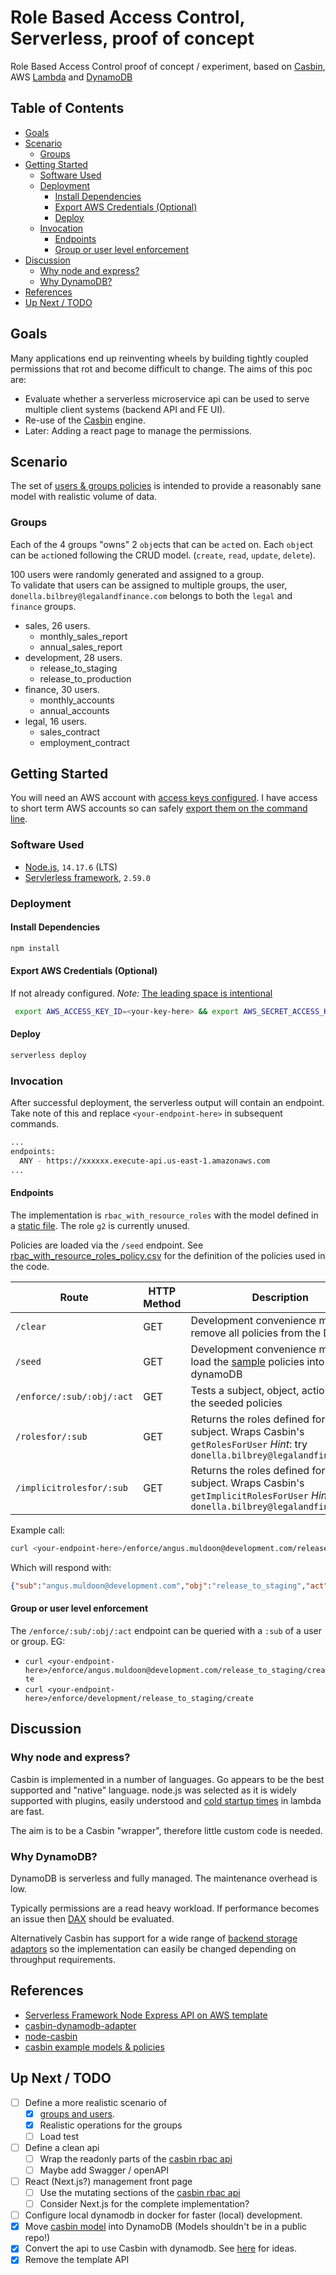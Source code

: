 # Role Based Access Control, Serverless, proof of concept <!-- omit in toc -->

Role Based Access Control proof of concept / experiment, based on [Casbin](https://casbin.org/), AWS [Lambda](https://aws.amazon.com/lambda/) and [DynamoDB](https://aws.amazon.com/dynamodb/)

## Table of Contents  <!-- omit in toc -->

- [Goals](#goals)
- [Scenario](#scenario)
  - [Groups](#groups)
- [Getting Started](#getting-started)
  - [Software Used](#software-used)
  - [Deployment](#deployment)
    - [Install Dependencies](#install-dependencies)
    - [Export AWS Credentials (Optional)](#export-aws-credentials-optional)
    - [Deploy](#deploy)
  - [Invocation](#invocation)
    - [Endpoints](#endpoints)
    - [Group or user level enforcement](#group-or-user-level-enforcement)
- [Discussion](#discussion)
  - [Why node and express?](#why-node-and-express)
  - [Why DynamoDB?](#why-dynamodb)
- [References](#references)
- [Up Next / TODO](#up-next--todo)

## Goals

Many applications end up reinventing wheels by building tightly coupled permissions that rot and become difficult to change. The aims of this poc are:

- Evaluate whether a serverless microservice api can be used to serve multiple client systems (backend API and FE UI).
- Re-use of the [Casbin](https://casbin.org/) engine.
- Later: Adding a react page to manage the permissions.

## Scenario

The set of [users & groups policies](casbin-config/rbac_resource_roles_policy.json) is intended to provide a reasonably sane model with realistic volume of data.

### Groups

Each of the 4 groups "owns" 2 `obj`ects that can be `act`ed on. Each `obj`ect can be `act`ioned following the CRUD model. (`create`, `read`, `update`, `delete`).

100 users were randomly generated and assigned to a group.  
To validate that users can be assigned to multiple groups, the user, `donella.bilbrey@legalandfinance.com` belongs to both the `legal` and `finance` groups.

- sales, 26 users.
  - monthly_sales_report
  - annual_sales_report
- development, 28 users.
  - release_to_staging
  - release_to_production
- finance, 30 users.
  - monthly_accounts
  - annual_accounts
- legal, 16 users.
  - sales_contract
  - employment_contract

## Getting Started

You will need an AWS account with [access keys configured](https://www.serverless.com/framework/docs/providers/aws/guide/credentials/). I have access to short term AWS accounts so can safely [export them on the command line](#export-aws-credentials-optional).

### Software Used

- [Node.js](https://nodejs.org/en/), `14.17.6` (LTS)
- [Servlerless framework](https://www.serverless.com/), `2.59.0`

### Deployment

#### Install Dependencies

```bash
npm install
```

#### Export AWS Credentials (Optional)

If not already configured. _Note:_ [The leading space is intentional](https://stackoverflow.com/questions/6475524/do-i-prevent-commands-from-showing-up-in-bash-history)

```bash
 export AWS_ACCESS_KEY_ID=<your-key-here> && export AWS_SECRET_ACCESS_KEY=<your-secret-key-here> && export AWS_DEFAULT_REGION=eu-west-2
```

#### Deploy

```bash
serverless deploy
```

### Invocation

After successful deployment, the serverless output will contain an endpoint. Take note of this and replace `<your-endpoint-here>` in subsequent commands.

```bash
...
endpoints:
  ANY - https://xxxxxx.execute-api.us-east-1.amazonaws.com
...
```

#### Endpoints

The implementation is `rbac_with_resource_roles` with the model defined in a [static file](casbin-config/rbac_with_resource_roles_model.conf). The role `g2` is currently unused.

Policies are loaded via the `/seed` endpoint. See [rbac_with_resource_roles_policy.csv](casbin-config/rbac_with_resource_roles_policy.csv) for the definition of the policies used in the code.

| Route                     | HTTP Method | Description                                          |
| ------------------------- | ----------- | ---------------------------------------------------- |
| `/clear`                   | GET         | Development convenience method to remove all policies from the DB.                  |
| `/seed`                   | GET         | Development convenience method to load the [sample](casbin-config/rbac_resource_roles_policy.json) policies into dynamoDB                  |
| `/enforce/:sub/:obj/:act` | GET         | Tests a subject, object, action against the seeded policies |
| `/rolesfor/:sub` | GET         | Returns the roles defined for a subject. Wraps Casbin's `getRolesForUser` _Hint_: try `donella.bilbrey@legalandfinance.com` |
| `/implicitrolesfor/:sub` | GET         | Returns the roles defined for a subject. Wraps Casbin's `getImplicitRolesForUser` _Hint_: try `donella.bilbrey@legalandfinance.com` |

Example call:

```bash
curl <your-endpoint-here>/enforce/angus.muldoon@development.com/release_to_staging/create
```

Which will respond with:

```json
{"sub":"angus.muldoon@development.com","obj":"release_to_staging","act":"create","result":true}
```

#### Group or user level enforcement

The `/enforce/:sub/:obj/:act` endpoint can be queried with a `:sub` of a user or group. EG:

- `curl <your-endpoint-here>/enforce/angus.muldoon@development.com/release_to_staging/create`
- `curl <your-endpoint-here>/enforce/development/release_to_staging/create`

## Discussion

### Why node and express?

Casbin is implemented in a number of languages. Go appears to be the best supported and "native" language. node.js was selected as it is widely supported with plugins, easily understood and [cold startup times](https://mikhail.io/serverless/coldstarts/aws/) in lambda are fast.

The aim is to be a Casbin "wrapper", therefore little custom code is needed.

### Why DynamoDB?

DynamoDB is serverless and fully managed. The maintenance overhead is low.

Typically permissions are a read heavy workload. If performance becomes an issue then [DAX](https://aws.amazon.com/dynamodb/dax/) should be evaluated.

Alternatively Casbin has support for a wide range of [backend storage adaptors](https://casbin.org/docs/en/adapters) so the implementation can easily be changed depending on throughput requirements.

## References

- [Serverless Framework Node Express API on AWS template](https://github.com/serverless/examples/tree/master/aws-node-express-dynamodb-api)
- [casbin-dynamodb-adapter](https://github.com/fospitia/casbin-dynamodb-adapter)
- [node-casbin](https://github.com/casbin/node-casbin)
- [casbin example models & policies](https://github.com/casbin/casbin/tree/master/examples)

## Up Next / TODO

- [ ] Define a more realistic scenario of
  - [x] [groups and users](https://www.mockaroo.com/552a1eb0).
  - [x] Realistic operations for the groups
  - [ ] Load test
- [ ] Define a clean api
  - [ ] Wrap the readonly parts of the [casbin rbac api](https://casbin.org/docs/en/rbac-api)
  - [ ] Maybe add Swagger / openAPI
- [ ] React (Next.js?) management front page
  - [ ] Use the mutating sections of the [casbin rbac api](https://casbin.org/docs/en/rbac-api)
  - [ ] Consider Next.js for the complete implementation?
- [ ] Configure local dynamodb in docker for faster (local) development.
- [x] Move [casbin model](casbin-config/rbac_with_resource_roles_model.conf) into DynamoDB (Models shouldn't be in a public repo!)
- [x] Convert the api to use Casbin with dynamodb. See [here](https://www.nearform.com/blog/access-control-node-js-fastify-and-casbin/) for ideas.
- [x] Remove the template API
